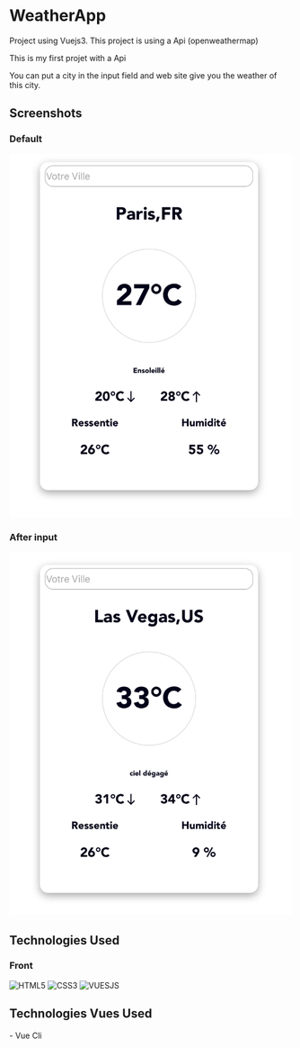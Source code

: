 # WeatherApp
<p>Project using Vuejs3. This project is using a Api (openweathermap)</p>
<p>This is my first projet with a Api</p>

You can put a city in the input field and web site give you the weather of this city. 

## Screenshots

### Default
![App Screenshot](https://github.com/TisoOfficiel/WeatherApp/blob/main/preview/Capture%20d%E2%80%99e%CC%81cran%202022-06-20%20a%CC%80%2023.15.37.png)
### After input 
![App Screenshot](https://github.com/TisoOfficiel/WeatherApp/blob/main/preview/Capture%20d%E2%80%99e%CC%81cran%202022-06-20%20a%CC%80%2023.15.51.png)

## Technologies Used

### Front
![HTML5](https://img.shields.io/badge/html5-%23E34F26.svg?style=for-the-badge&logo=html5&logoColor=white)
![CSS3](https://img.shields.io/badge/css3-%231572B6.svg?style=for-the-badge&logo=css3&logoColor=white)
![VUESJS](https://img.shields.io/badge/Vue.js-35495E?style=for-the-badge&logo=vue.js&logoColor=4FC08D)

## Technologies Vues Used
<p> - Vue Cli </p>
